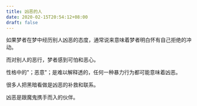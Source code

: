 ```yaml
---
title: 凶恶的人
date: 2020-02-15T20:54:12+08:00
draft: false
---
```


如果梦者在梦中经历别人凶恶的态度，通常说来意味着梦者明白怀有自己拒绝的冲动。

而对别人的恶行，梦者感到可怕和恶心。

性格中的"；恶意"；是难以解释透的，任何一种暴力行为都可能意味着凶恶。

很多人把黑暗看做是凶恶的补救和联系。

凶恶是跟魔鬼携手而入的伙伴。

